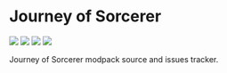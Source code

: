 # Journey of Sorcerer
[![](https://img.shields.io/badge/license-All%20Rights%20Reserved-orange?style=for-the-badge)](https://www.curseforge.com/project/472429/license)
[![](https://img.shields.io/badge/source%20license-custom-orange?style=for-the-badge)](https://github.com/Sajeyson/Journey-of-Sorcerer/blob/master/LICENSE)
[![](https://img.shields.io/badge/For%20Minecraft-1.16.5%20-orange?style=for-the-badge)](https://www.curseforge.com/minecraft/modpacks/journey-of-sorcerer/files)
[![](https://img.shields.io/badge/Requires-Forge%20-orange?style=for-the-badge)](https://files.minecraftforge.net/net/minecraftforge/forge/)

Journey of Sorcerer modpack source and issues tracker.
